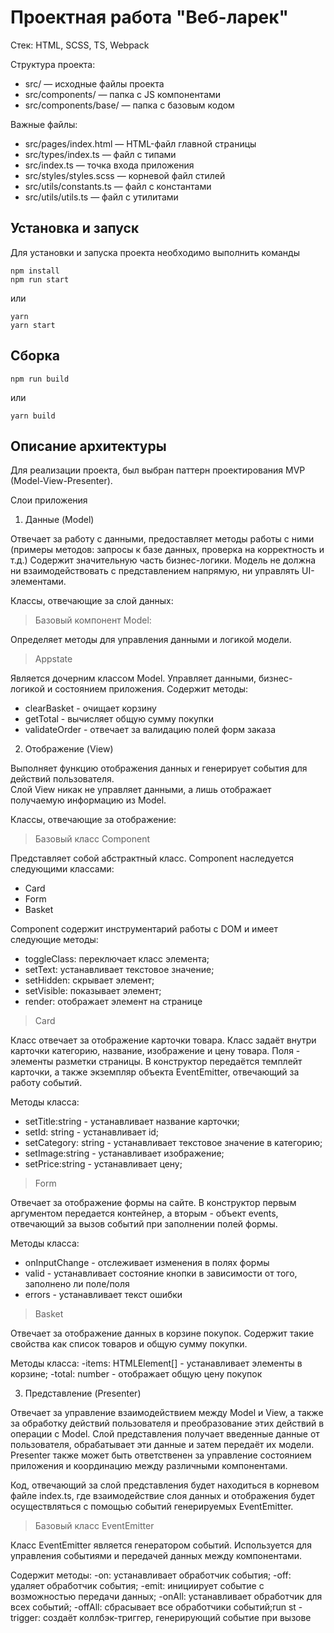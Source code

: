 # Проектная работа "Веб-ларек"

Стек: HTML, SCSS, TS, Webpack

Структура проекта:
- src/ — исходные файлы проекта
- src/components/ — папка с JS компонентами
- src/components/base/ — папка с базовым кодом

Важные файлы:
- src/pages/index.html — HTML-файл главной страницы
- src/types/index.ts — файл с типами
- src/index.ts — точка входа приложения
- src/styles/styles.scss — корневой файл стилей
- src/utils/constants.ts — файл с константами
- src/utils/utils.ts — файл с утилитами

## Установка и запуск
Для установки и запуска проекта необходимо выполнить команды

```
npm install
npm run start
```

или

```
yarn
yarn start
```
## Сборка

```
npm run build
```

или

```
yarn build
```

## Описание архитектуры
Для реализации проекта, был выбран паттерн проектирования MVP (Model-View-Presenter).

Слои приложения

1) Данные (Model)

Отвечает за работу с данными, предоставляет методы работы с ними (примеры методов: запросы к базе данных, проверка на корректность и т.д.)
Содержит значительную часть бизнес-логики. 
Модель не должна ни взаимодействовать с представлением напрямую, ни управлять UI-элементами.

Классы, отвечающие за слой данных:

> Базовый компонент Model:

Определяет методы для управления данными и логикой модели. 

> Appstate

Является дочерним классом Model. Управляет данными, бизнес-логикой и состоянием приложения.
Содержит методы:
- clearBasket - очищает корзину
- getTotal - вычисляет общую сумму покупки
- validateOrder - отвечает за валидацию полей форм заказа

2) Отображение (View)

Выполняет функцию отображения данных и генерирует события для действий пользователя.  
Слой View никак не управляет данными, а лишь отображает получаемую информацию из Model.

Классы, отвечающие за отображение:

> Базовый класс Component

Представляет собой абстрактный класс. Component наследуется следующими классами:
- Card
- Form
- Basket

Component содержит инструментарий работы с DOM и имеет следующие методы:
- toggleClass: переключает класс элемента;
- setText: устанавливает текстовое значение;
- setHidden: скрывает элемент;
- setVisible: показывает элемент;
- render: отображает элемент на странице

> Card

Класс отвечает за отображение карточки товара. Класс задаёт внутри карточки категорию, название, изображение и цену товара. Поля - элементы разметки страницы.
В конструктор передаётся темплейт карточки, а также экземпляр объекта EventEmitter, отвечающий за работу событий.

Методы класса:
- setTitle:string - устанавливает название карточки;
- setId: string - устанавливает id;
- setCategory: string - устанавливает текстовое значение в категорию;
- setImage:string - устанавливает изображение;
- setPrice:string - устанавливает цену;

> Form

Отвечает за отображение формы на сайте. 
В конструктор первым аргументом передается контейнер, а вторым - объект events, отвечающий за вызов событий при заполнении полей формы.

Методы класса:
- onInputChange - отслеживает изменения в полях формы
- valid - устанавливает состояние кнопки в зависимости от того, заполнено ли поле/поля
- errors - устанавливает текст ошибки

> Basket

Отвечает за отображение данных в корзине покупок. Содержит такие свойства как список товаров и общую сумму покупки.

Методы класса:
-items: HTMLElement[] - устанавливает элементы в корзине;
-total: number - отображает общую цену покупок

3) Представление (Presenter)

Отвечает за управление взаимодействием между Model и View, а также за обработку действий пользователя и преобразование этих действий в операции с Model. 
Слой представления получает введенные данные от пользователя, обрабатывает эти данные и затем передаёт их модели.
Presenter также может быть ответственен за управление состоянием приложения и координацию между различными компонентами.

Код, отвечающий за слой представления будет находиться в корневом файле index.ts, где взаимодействие слоя данных и отображения будет осуществляться с помощью событий генерируемых EventEmitter.

> Базовый класс EventEmitter

Класс EventEmitter является генератором событий. Используется для управления событиями и передачей данных между компонентами.

Содержит методы:
-on: устанавливает обработчик события;
-off: удаляет обработчик события;
-emit: инициирует событие с возможностью передачи данных;
-onAll: устанавливает обработчик для всех событий;
-offAll: сбрасывает все обработчики событий;run st
-trigger: создаёт коллбэк-триггер, генерирующий событие при вызове

